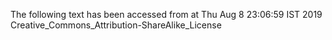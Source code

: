 The following text has been accessed from at Thu Aug 8 23:06:59 IST 2019
Creative_Commons_Attribution-ShareAlike_License

